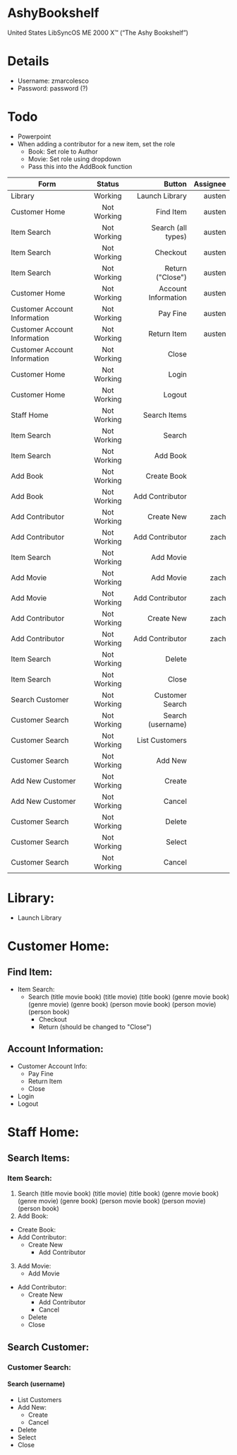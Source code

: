 # AshyBookshelf
United States LibSyncOS ME 2000 X™ (“The Ashy Bookshelf”)

# Details
- Username: zmarcolesco
- Password: password (?)

# Todo
- Powerpoint
- When adding a contributor for a new item, set the role
	- Book: Set role to Author
	- Movie: Set role using dropdown
	- Pass this into the AddBook function

| Form          | Status        | Button| Assignee |
| ------------- |:-------------:| -----:|---:|
| Library      | Working       | Launch Library |  austen |
| Customer Home     | Not Working      |   Find Item | austen |
| Item Search     | Not Working      |   Search (all types) | austen |
| Item Search     | Not Working      |   Checkout | austen |
| Item Search     | Not Working      |   Return ("Close") | austen |
| Customer Home     | Not Working      |   Account Information | austen |
| Customer Account Information     | Not Working      |   Pay Fine|austen |
| Customer Account Information     | Not Working      | Return Item  | austen |
| Customer Account Information     | Not Working      |   Close | |
| Customer Home    | Not Working      |   Login | |
| Customer Home    | Not Working      |   Logout | |
| Staff Home   | Not Working      |   Search Items | |
| Item Search   | Not Working      |   Search | |
| Item Search   | Not Working      |   Add Book | |
| Add Book   | Not Working      |   Create Book | |
| Add Book   | Not Working      |   Add Contributor | |
| Add Contributor   | Not Working      |   Create New | zach |
| Add Contributor   | Not Working      |   Add Contributor | zach |
| Item Search   | Not Working      |   Add Movie | |
| Add Movie   | Not Working      |   Add Movie | zach |
| Add Movie   | Not Working      |   Add Contributor | zach |
| Add Contributor   | Not Working      |   Create New | zach |
| Add Contributor   | Not Working      |   Add Contributor | zach |
| Item Search   | Not Working      |   Delete | |
| Item Search   | Not Working      |   Close | |
| Search Customer   | Not Working      |   Customer Search | |
| Customer Search  | Not Working      |   Search (username) | |
| Customer Search  | Not Working      |   List Customers | |
| Customer Search  | Not Working      |   Add New | |
| Add New Customer  | Not Working      |   Create | |
| Add New Customer  | Not Working      |   Cancel | |
| Customer Search  | Not Working      |   Delete | |
| Customer Search  | Not Working      |   Select | |
| Customer Search  | Not Working      |   Cancel | |

# Library: 
- Launch Library

# Customer Home: 
## Find Item:
- Item Search:
  - Search (title movie book) (title movie) (title book) (genre movie book) (genre movie) (genre book) (person movie book) (person movie) (person book)
	- Checkout
	- Return (should be changed to "Close")
## Account Information:
- Customer Account Info:
  - Pay Fine
  - Return Item
  - Close
- Login 
- Logout

# Staff Home:
## Search Items:
### Item Search:
1. Search (title movie book) (title movie) (title book) (genre movie book) (genre movie) (genre book) (person movie book) (person movie) (person book)
2. Add Book:
  - Create Book:
  - Add Contributor:
    - Create New						
		- Add Contributor
3. Add Movie:
	- Add Movie
  - Add Contributor:
	  - Create New 
		- Add Contributor 
		- Cancel
	- Delete 
	- Close 
  
## Search Customer: 
### Customer Search:
#### Search (username)
- List Customers
- Add New:
  - Create
  - Cancel
- Delete
- Select
- Close 
